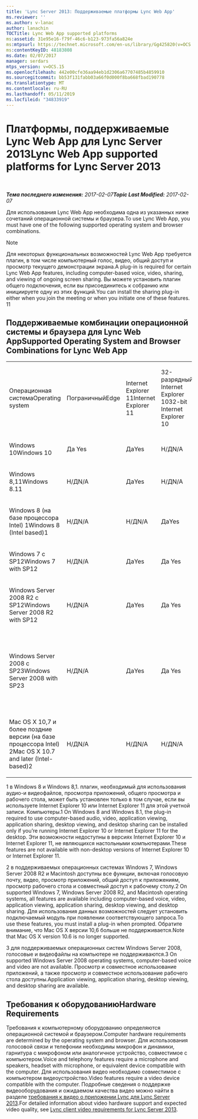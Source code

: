 ```yaml
---
title: 'Lync Server 2013: Поддерживаемые платформы Lync Web App'
ms.reviewer: ''
ms.author: v-lanac
author: lanachin
TOCTitle: Lync Web App supported platforms
ms:assetid: 31e95e16-f79f-46c6-b123-973fa56a824e
ms:mtpsurl: https://technet.microsoft.com/en-us/library/Gg425820(v=OCS.15)
ms:contentKeyID: 48183808
ms.date: 02/07/2017
manager: serdars
mtps_version: v=OCS.15
ms.openlocfilehash: 442e00cfe36aa94eb1d2306a67707485b4859910
ms.sourcegitcommit: bb53f131fabb03a66f0d000f8ba668fbad190778
ms.translationtype: MT
ms.contentlocale: ru-RU
ms.lasthandoff: 05/11/2019
ms.locfileid: "34833919"
---
```

<div data-xmlns="http://www.w3.org/1999/xhtml">

<div class="topic" data-xmlns="http://www.w3.org/1999/xhtml" data-msxsl="urn:schemas-microsoft-com:xslt" data-cs="http://msdn.microsoft.com/en-us/">

<div data-asp="http://msdn2.microsoft.com/asp">

# <a name="lync-web-app-supported-platforms-for-lync-server-2013"></a><span data-ttu-id="b6ae1-102">Платформы, поддерживаемые Lync Web App для Lync Server 2013</span><span class="sxs-lookup"><span data-stu-id="b6ae1-102">Lync Web App supported platforms for Lync Server 2013</span></span>

</div>

<div id="mainSection">

<div id="mainBody">

<span> </span>

<span data-ttu-id="b6ae1-103">_**Тема последнего изменения:** 2017-02-07_</span><span class="sxs-lookup"><span data-stu-id="b6ae1-103">_**Topic Last Modified:** 2017-02-07_</span></span>

<span data-ttu-id="b6ae1-104">Для использования Lync Web App необходима одна из указанных ниже сочетаний операционной системы и браузера.</span><span class="sxs-lookup"><span data-stu-id="b6ae1-104">To use Lync Web App, you must have one of the following supported operating system and browser combinations.</span></span>

<div>


> [!NOTE]  
> <span data-ttu-id="b6ae1-105">Для некоторых функциональных возможностей Lync Web App требуется плагин, в том числе компьютерный голос, видео, общий доступ и просмотр текущего демонстрации экрана.</span><span class="sxs-lookup"><span data-stu-id="b6ae1-105">A plug-in is required for certain Lync Web App features, including computer-based voice, video, sharing, and viewing of ongoing screen sharing.</span></span> <span data-ttu-id="b6ae1-106">Вы можете установить плагин общего подключения, если вы присоединитесь к собранию или инициируете одну из этих функций.</span><span class="sxs-lookup"><span data-stu-id="b6ae1-106">You can install the sharing plug-in either when you join the meeting or when you initiate one of these features.</span></span> <span data-ttu-id="b6ae1-107">1</span><span class="sxs-lookup"><span data-stu-id="b6ae1-107">1</span></span><BR>



</div>

<div>

## <a name="supported-operating-system-and-browser-combinations-for-lync-web-app"></a><span data-ttu-id="b6ae1-108">Поддерживаемые комбинации операционной системы и браузера для Lync Web App</span><span class="sxs-lookup"><span data-stu-id="b6ae1-108">Supported Operating System and Browser Combinations for Lync Web App</span></span>


<table style="width:100%;">
<colgroup>
<col style="width: 9%" />
<col style="width: 9%" />
<col style="width: 9%" />
<col style="width: 9%" />
<col style="width: 9%" />
<col style="width: 9%" />
<col style="width: 9%" />
<col style="width: 9%" />
<col style="width: 9%" />
<col style="width: 9%" />
<col style="width: 9%" />
</colgroup>
<tbody>
<tr class="odd">
<td><p><span data-ttu-id="b6ae1-109">Операционная система</span><span class="sxs-lookup"><span data-stu-id="b6ae1-109">Operating system</span></span></p></td>
<td><p><span data-ttu-id="b6ae1-110">Пограничный</span><span class="sxs-lookup"><span data-stu-id="b6ae1-110">Edge</span></span></p></td>
<td><p><span data-ttu-id="b6ae1-111">Internet Explorer 11</span><span class="sxs-lookup"><span data-stu-id="b6ae1-111">Internet Explorer 11</span></span></p></td>
<td><p><span data-ttu-id="b6ae1-112">32-разрядный Internet Explorer 10</span><span class="sxs-lookup"><span data-stu-id="b6ae1-112">32-bit Internet Explorer 10</span></span></p></td>
<td><p><span data-ttu-id="b6ae1-113">64-разрядный Internet Explorer 10</span><span class="sxs-lookup"><span data-stu-id="b6ae1-113">64-bit Internet Explorer 10</span></span></p></td>
<td><p><span data-ttu-id="b6ae1-114">32-разрядный Internet Explorer 9</span><span class="sxs-lookup"><span data-stu-id="b6ae1-114">32-bit Internet Explorer 9</span></span></p></td>
<td><p><span data-ttu-id="b6ae1-115">64-разрядный Internet Explorer 9</span><span class="sxs-lookup"><span data-stu-id="b6ae1-115">64-bit Internet Explorer 9</span></span></p></td>
<td><p><span data-ttu-id="b6ae1-116">Браузер Firefox 32-bit</span><span class="sxs-lookup"><span data-stu-id="b6ae1-116">Firefox 32-bit</span></span></p></td>
<td><p><span data-ttu-id="b6ae1-117">Браузер Firefox 64-bit</span><span class="sxs-lookup"><span data-stu-id="b6ae1-117">Firefox 64-bit</span></span></p></td>
<td><p><span data-ttu-id="b6ae1-118">Обозревателе</span><span class="sxs-lookup"><span data-stu-id="b6ae1-118">Safari</span></span></p></td>
<td><p><span data-ttu-id="b6ae1-119">Печать</span><span class="sxs-lookup"><span data-stu-id="b6ae1-119">Chrome</span></span></p></td>
</tr>
<tr class="even">
<td><p><span data-ttu-id="b6ae1-120">Windows 10</span><span class="sxs-lookup"><span data-stu-id="b6ae1-120">Windows 10</span></span></p></td>
<td><p><span data-ttu-id="b6ae1-121">Да </span><span class="sxs-lookup"><span data-stu-id="b6ae1-121">Yes</span></span></p></td>
<td><p><span data-ttu-id="b6ae1-122">Да</span><span class="sxs-lookup"><span data-stu-id="b6ae1-122">Yes</span></span></p></td>
<td><p><span data-ttu-id="b6ae1-123">Н/Д</span><span class="sxs-lookup"><span data-stu-id="b6ae1-123">N/A</span></span></p></td>
<td><p><span data-ttu-id="b6ae1-124">Н/Д</span><span class="sxs-lookup"><span data-stu-id="b6ae1-124">N/A</span></span></p></td>
<td><p><span data-ttu-id="b6ae1-125">Н/Д</span><span class="sxs-lookup"><span data-stu-id="b6ae1-125">N/A</span></span></p></td>
<td><p><span data-ttu-id="b6ae1-126">Н/Д</span><span class="sxs-lookup"><span data-stu-id="b6ae1-126">N/A</span></span></p></td>
<td><p><span data-ttu-id="b6ae1-127">Да</span><span class="sxs-lookup"><span data-stu-id="b6ae1-127">Yes</span></span></p></td>
<td><p><span data-ttu-id="b6ae1-128">Нет</span><span class="sxs-lookup"><span data-stu-id="b6ae1-128">No</span></span></p></td>
<td><p><span data-ttu-id="b6ae1-129">Н/Д</span><span class="sxs-lookup"><span data-stu-id="b6ae1-129">N/A</span></span></p></td>
<td><p><span data-ttu-id="b6ae1-130">Да</span><span class="sxs-lookup"><span data-stu-id="b6ae1-130">Yes</span></span></p></td>
</tr>
<tr class="odd">
<td><p><span data-ttu-id="b6ae1-131">Windows 8,11</span><span class="sxs-lookup"><span data-stu-id="b6ae1-131">Windows 8.11</span></span></p></td>
<td><p><span data-ttu-id="b6ae1-132">Н/Д</span><span class="sxs-lookup"><span data-stu-id="b6ae1-132">N/A</span></span></p></td>
<td><p><span data-ttu-id="b6ae1-133">Да</span><span class="sxs-lookup"><span data-stu-id="b6ae1-133">Yes</span></span></p></td>
<td><p><span data-ttu-id="b6ae1-134">Н/Д</span><span class="sxs-lookup"><span data-stu-id="b6ae1-134">N/A</span></span></p></td>
<td><p><span data-ttu-id="b6ae1-135">Н/Д</span><span class="sxs-lookup"><span data-stu-id="b6ae1-135">N/A</span></span></p></td>
<td><p><span data-ttu-id="b6ae1-136">Н/Д</span><span class="sxs-lookup"><span data-stu-id="b6ae1-136">N/A</span></span></p></td>
<td><p><span data-ttu-id="b6ae1-137">Н/Д</span><span class="sxs-lookup"><span data-stu-id="b6ae1-137">N/A</span></span></p></td>
<td><p><span data-ttu-id="b6ae1-138">Да</span><span class="sxs-lookup"><span data-stu-id="b6ae1-138">Yes</span></span></p></td>
<td><p><span data-ttu-id="b6ae1-139">Нет</span><span class="sxs-lookup"><span data-stu-id="b6ae1-139">No</span></span></p></td>
<td><p><span data-ttu-id="b6ae1-140">Н/Д</span><span class="sxs-lookup"><span data-stu-id="b6ae1-140">N/A</span></span></p></td>
<td><p><span data-ttu-id="b6ae1-141">Да</span><span class="sxs-lookup"><span data-stu-id="b6ae1-141">Yes</span></span></p></td>
</tr>
<tr class="even">
<td><p><span data-ttu-id="b6ae1-142">Windows 8 (на базе процессора Intel) 1</span><span class="sxs-lookup"><span data-stu-id="b6ae1-142">Windows 8 (Intel based)1</span></span></p></td>
<td><p><span data-ttu-id="b6ae1-143">Н/Д</span><span class="sxs-lookup"><span data-stu-id="b6ae1-143">N/A</span></span></p></td>
<td><p><span data-ttu-id="b6ae1-144">Н/Д</span><span class="sxs-lookup"><span data-stu-id="b6ae1-144">N/A</span></span></p></td>
<td><p><span data-ttu-id="b6ae1-145">Да</span><span class="sxs-lookup"><span data-stu-id="b6ae1-145">Yes</span></span></p></td>
<td><p><span data-ttu-id="b6ae1-146">Да</span><span class="sxs-lookup"><span data-stu-id="b6ae1-146">Yes</span></span></p></td>
<td><p><span data-ttu-id="b6ae1-147">Н/Д</span><span class="sxs-lookup"><span data-stu-id="b6ae1-147">N/A</span></span></p></td>
<td><p><span data-ttu-id="b6ae1-148">Н/Д</span><span class="sxs-lookup"><span data-stu-id="b6ae1-148">N/A</span></span></p></td>
<td><p><span data-ttu-id="b6ae1-149">Да</span><span class="sxs-lookup"><span data-stu-id="b6ae1-149">Yes</span></span></p></td>
<td><p><span data-ttu-id="b6ae1-150">Нет</span><span class="sxs-lookup"><span data-stu-id="b6ae1-150">No</span></span></p></td>
<td><p><span data-ttu-id="b6ae1-151">Н/Д</span><span class="sxs-lookup"><span data-stu-id="b6ae1-151">N/A</span></span></p></td>
<td><p><span data-ttu-id="b6ae1-152">Да</span><span class="sxs-lookup"><span data-stu-id="b6ae1-152">Yes</span></span></p></td>
</tr>
<tr class="odd">
<td><p><span data-ttu-id="b6ae1-153">Windows 7 с SP12</span><span class="sxs-lookup"><span data-stu-id="b6ae1-153">Windows 7 with SP12</span></span></p></td>
<td><p><span data-ttu-id="b6ae1-154">Н/Д</span><span class="sxs-lookup"><span data-stu-id="b6ae1-154">N/A</span></span></p></td>
<td><p><span data-ttu-id="b6ae1-155">Да</span><span class="sxs-lookup"><span data-stu-id="b6ae1-155">Yes</span></span></p></td>
<td><p><span data-ttu-id="b6ae1-156">Да </span><span class="sxs-lookup"><span data-stu-id="b6ae1-156">Yes</span></span></p></td>
<td><p><span data-ttu-id="b6ae1-157">Да </span><span class="sxs-lookup"><span data-stu-id="b6ae1-157">Yes</span></span></p></td>
<td><p><span data-ttu-id="b6ae1-158">Да </span><span class="sxs-lookup"><span data-stu-id="b6ae1-158">Yes</span></span></p></td>
<td><p><span data-ttu-id="b6ae1-159">Да </span><span class="sxs-lookup"><span data-stu-id="b6ae1-159">Yes</span></span></p></td>
<td><p><span data-ttu-id="b6ae1-160">Да </span><span class="sxs-lookup"><span data-stu-id="b6ae1-160">Yes</span></span></p></td>
<td><p><span data-ttu-id="b6ae1-161">Нет</span><span class="sxs-lookup"><span data-stu-id="b6ae1-161">No</span></span></p></td>
<td><p><span data-ttu-id="b6ae1-162">Н/Д</span><span class="sxs-lookup"><span data-stu-id="b6ae1-162">N/A</span></span></p></td>
<td><p><span data-ttu-id="b6ae1-163">Нет</span><span class="sxs-lookup"><span data-stu-id="b6ae1-163">No</span></span></p></td>
</tr>
<tr class="even">
<td><p><span data-ttu-id="b6ae1-164">Windows Server 2008 R2 с SP12</span><span class="sxs-lookup"><span data-stu-id="b6ae1-164">Windows Server 2008 R2 with SP12</span></span></p></td>
<td><p><span data-ttu-id="b6ae1-165">Н/Д</span><span class="sxs-lookup"><span data-stu-id="b6ae1-165">N/A</span></span></p></td>
<td><p><span data-ttu-id="b6ae1-166">Да</span><span class="sxs-lookup"><span data-stu-id="b6ae1-166">Yes</span></span></p></td>
<td><p><span data-ttu-id="b6ae1-167">Да </span><span class="sxs-lookup"><span data-stu-id="b6ae1-167">Yes</span></span></p></td>
<td><p><span data-ttu-id="b6ae1-168">Да </span><span class="sxs-lookup"><span data-stu-id="b6ae1-168">Yes</span></span></p></td>
<td><p><span data-ttu-id="b6ae1-169">Да </span><span class="sxs-lookup"><span data-stu-id="b6ae1-169">Yes</span></span></p></td>
<td><p><span data-ttu-id="b6ae1-170">Да </span><span class="sxs-lookup"><span data-stu-id="b6ae1-170">Yes</span></span></p></td>
<td><p><span data-ttu-id="b6ae1-171">Да </span><span class="sxs-lookup"><span data-stu-id="b6ae1-171">Yes</span></span></p></td>
<td><p><span data-ttu-id="b6ae1-172">Нет</span><span class="sxs-lookup"><span data-stu-id="b6ae1-172">No</span></span></p></td>
<td><p><span data-ttu-id="b6ae1-173">Н/Д</span><span class="sxs-lookup"><span data-stu-id="b6ae1-173">N/A</span></span></p></td>
<td><p><span data-ttu-id="b6ae1-174">Нет</span><span class="sxs-lookup"><span data-stu-id="b6ae1-174">No</span></span></p></td>
</tr>
<tr class="odd">
<td><p><span data-ttu-id="b6ae1-175">Windows Server 2008 с SP23</span><span class="sxs-lookup"><span data-stu-id="b6ae1-175">Windows Server 2008 with SP23</span></span></p></td>
<td><p><span data-ttu-id="b6ae1-176">Н/Д</span><span class="sxs-lookup"><span data-stu-id="b6ae1-176">N/A</span></span></p></td>
<td><p><span data-ttu-id="b6ae1-177">Да</span><span class="sxs-lookup"><span data-stu-id="b6ae1-177">Yes</span></span></p></td>
<td><p><span data-ttu-id="b6ae1-178">Да </span><span class="sxs-lookup"><span data-stu-id="b6ae1-178">Yes</span></span></p></td>
<td><p><span data-ttu-id="b6ae1-179">Нет</span><span class="sxs-lookup"><span data-stu-id="b6ae1-179">No</span></span></p></td>
<td><p><span data-ttu-id="b6ae1-180">Установка международного номера как номера доступа по умолчанию (представленного в приглашении на собрание) для пользователя.</span><span class="sxs-lookup"><span data-stu-id="b6ae1-180">Yes</span></span></p></td>
<td><p><span data-ttu-id="b6ae1-181">Нет</span><span class="sxs-lookup"><span data-stu-id="b6ae1-181">No</span></span></p></td>
<td><p><span data-ttu-id="b6ae1-182">Установка международного номера как номера доступа по умолчанию (представленного в приглашении на собрание) для пользователя.</span><span class="sxs-lookup"><span data-stu-id="b6ae1-182">Yes</span></span></p></td>
<td><p><span data-ttu-id="b6ae1-183">Нет</span><span class="sxs-lookup"><span data-stu-id="b6ae1-183">No</span></span></p></td>
<td><p><span data-ttu-id="b6ae1-184">Н/Д</span><span class="sxs-lookup"><span data-stu-id="b6ae1-184">N/A</span></span></p></td>
<td><p><span data-ttu-id="b6ae1-185">Нет</span><span class="sxs-lookup"><span data-stu-id="b6ae1-185">No</span></span></p></td>
</tr>
<tr class="even">
<td><p><span data-ttu-id="b6ae1-186">Mac OS X 10,7 и более поздние версии (на базе процессора Intel) 2</span><span class="sxs-lookup"><span data-stu-id="b6ae1-186">Mac OS X 10.7 and later (Intel-based)2</span></span></p></td>
<td><p><span data-ttu-id="b6ae1-187">Н/Д</span><span class="sxs-lookup"><span data-stu-id="b6ae1-187">N/A</span></span></p></td>
<td><p><span data-ttu-id="b6ae1-188">Н/Д</span><span class="sxs-lookup"><span data-stu-id="b6ae1-188">N/A</span></span></p></td>
<td><p><span data-ttu-id="b6ae1-189">Н/Д</span><span class="sxs-lookup"><span data-stu-id="b6ae1-189">N/A</span></span></p></td>
<td><p><span data-ttu-id="b6ae1-190">Н/Д</span><span class="sxs-lookup"><span data-stu-id="b6ae1-190">N/A</span></span></p></td>
<td><p><span data-ttu-id="b6ae1-191">Н/Д</span><span class="sxs-lookup"><span data-stu-id="b6ae1-191">N/A</span></span></p></td>
<td><p><span data-ttu-id="b6ae1-192">Н/Д</span><span class="sxs-lookup"><span data-stu-id="b6ae1-192">N/A</span></span></p></td>
<td><p><span data-ttu-id="b6ae1-193">Да</span><span class="sxs-lookup"><span data-stu-id="b6ae1-193">Yes</span></span></p></td>
<td><p><span data-ttu-id="b6ae1-194">Нет</span><span class="sxs-lookup"><span data-stu-id="b6ae1-194">No</span></span></p></td>
<td><p><span data-ttu-id="b6ae1-195">Да </span><span class="sxs-lookup"><span data-stu-id="b6ae1-195">Yes</span></span></p></td>
<td><p><span data-ttu-id="b6ae1-196">Да </span><span class="sxs-lookup"><span data-stu-id="b6ae1-196">Yes</span></span></p></td>
</tr>
</tbody>
</table>


<span data-ttu-id="b6ae1-197">1 в Windows 8 и Windows 8,1. плагин, необходимый для использования аудио-и видеофайлов, просмотра приложений, общего просмотра и рабочего стола, может быть установлен только в том случае, если вы используете Internet Explorer 10 или Internet Explorer 11 для этой учетной записи. Компьютеры.</span><span class="sxs-lookup"><span data-stu-id="b6ae1-197">1 On Windows 8 and Windows 8.1, the plug-in required to use computer-based audio, video, application viewing, application sharing, desktop viewing, and desktop sharing can be installed only if you’re running Internet Explorer 10 or Internet Explorer 11 for the desktop.</span></span> <span data-ttu-id="b6ae1-198">Эти возможности недоступны в версиях Internet Explorer 10 и Internet Explorer 11, не являющихся настольными компьютерами.</span><span class="sxs-lookup"><span data-stu-id="b6ae1-198">These features are not available with non-desktop versions of Internet Explorer 10 or Internet Explorer 11.</span></span>

<span data-ttu-id="b6ae1-199">2 в поддерживаемых операционных системах Windows 7, Windows Server 2008 R2 и Macintosh доступны все функции, включая голосовую почту, видео, просмотр приложений, общий доступ к приложениям, просмотр рабочего стола и совместный доступ к рабочему столу.</span><span class="sxs-lookup"><span data-stu-id="b6ae1-199">2 On supported Windows 7, Windows Server 2008 R2, and Macintosh operating systems, all features are available including computer-based voice, video, application viewing, application sharing, desktop viewing, and desktop sharing.</span></span> <span data-ttu-id="b6ae1-200">Для использования данных возможностей следует установить подключаемый модуль при появлении соответствующего запроса.</span><span class="sxs-lookup"><span data-stu-id="b6ae1-200">To use these features, you must install a plug-in when prompted.</span></span> <span data-ttu-id="b6ae1-201">Обратите внимание, что Mac OS X версии 10,6 больше не поддерживается.</span><span class="sxs-lookup"><span data-stu-id="b6ae1-201">Note that Mac OS X version 10.6 is no longer supported.</span></span>

<span data-ttu-id="b6ae1-202">3 для поддерживаемых операционных систем Windows Server 2008, голосовые и видеофайлы на компьютере не поддерживаются.</span><span class="sxs-lookup"><span data-stu-id="b6ae1-202">3 On supported Windows Server 2008 operating systems, computer-based voice and video are not available.</span></span> <span data-ttu-id="b6ae1-203">Просмотр и совместное использование приложений, а также просмотр и совместное использование рабочего стола доступны.</span><span class="sxs-lookup"><span data-stu-id="b6ae1-203">Application viewing, application sharing, desktop viewing, and desktop sharing are available.</span></span>

</div>

<div>

## <a name="hardware-requirements"></a><span data-ttu-id="b6ae1-204">Требования к оборудованию</span><span class="sxs-lookup"><span data-stu-id="b6ae1-204">Hardware Requirements</span></span>

<span data-ttu-id="b6ae1-205">Требования к компьютерному оборудованию определяются операционной системой и браузером.</span><span class="sxs-lookup"><span data-stu-id="b6ae1-205">Computer hardware requirements are determined by the operating system and browser.</span></span> <span data-ttu-id="b6ae1-206">Для использования голосовой связи и телефонии необходимы микрофон и динамики, гарнитура с микрофоном или аналогичное устройство, совместимое с компьютером.</span><span class="sxs-lookup"><span data-stu-id="b6ae1-206">Voice and telephony features require a microphone and speakers, headset with microphone, or equivalent device compatible with the computer.</span></span> <span data-ttu-id="b6ae1-207">Для использования видео необходимо совместимое с компьютером видеоустройство.</span><span class="sxs-lookup"><span data-stu-id="b6ae1-207">Video features require a video device compatible with the computer.</span></span> <span data-ttu-id="b6ae1-208">Подробные сведения о поддержке видеооборудования и ожидаемом качества видео можно найти в разделе [требования к видео о приложении Lync для Lync Server 2013](lync-server-2013-lync-client-video-requirements.md).</span><span class="sxs-lookup"><span data-stu-id="b6ae1-208">For detailed information about video hardware support and expected video quality, see [Lync client video requirements for Lync Server 2013](lync-server-2013-lync-client-video-requirements.md).</span></span>

</div>

</div>

<span> </span>

</div>

</div>

</div>

